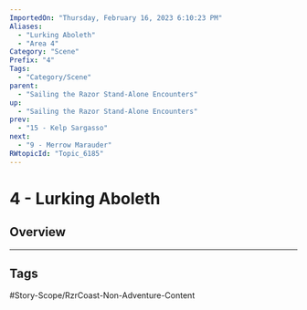 ```yaml
---
ImportedOn: "Thursday, February 16, 2023 6:10:23 PM"
Aliases:
  - "Lurking Aboleth"
  - "Area 4"
Category: "Scene"
Prefix: "4"
Tags:
  - "Category/Scene"
parent:
  - "Sailing the Razor Stand-Alone Encounters"
up:
  - "Sailing the Razor Stand-Alone Encounters"
prev:
  - "15 - Kelp Sargasso"
next:
  - "9 - Merrow Marauder"
RWtopicId: "Topic_6185"
---
```

# 4 - Lurking Aboleth
## Overview

---
## Tags
#Story-Scope/RzrCoast-Non-Adventure-Content

